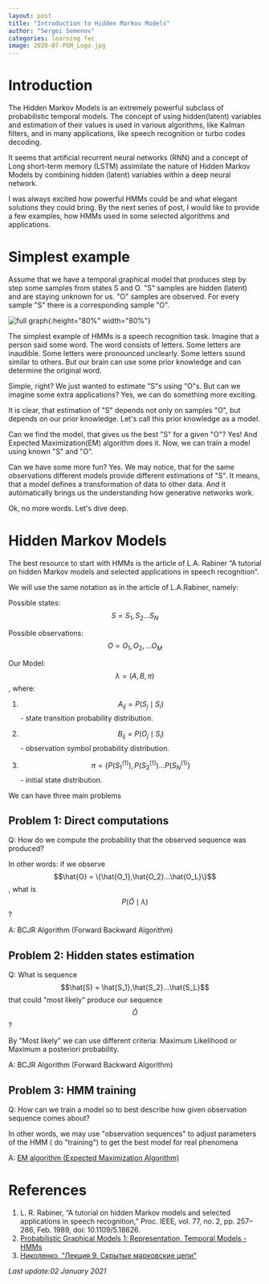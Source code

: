 ```yaml
---
layout: post
title: "Introduction to Hidden Markov Models"
author: "Sergei Semenov"
categories: learning fec
image: 2020-07-PGM_Logo.jpg
---
```


# Introduction

The Hidden Markov Models is an extremely powerful subclass of probabilistic temporal models. The concept of using hidden(latent) variables and estimation of their values is used in various algorithms, like Kalman filters, and in many applications, like speech recognition or turbo codes decoding.

It seems that artificial recurrent neural networks (RNN) and a concept of Long short-term memory (LSTM) assimilate the nature of Hidden Markov Models by combining hidden (latent) variables within a deep neural network.

I was always excited how powerful HMMs could be and what elegant solutions they could bring. By the next series of post, I would like to provide a few examples, how HMMs used in some selected algorithms and applications.

# Simplest example
Assume that we have a temporal graphical model that produces step by step some samples from states S and O.  "S" samples are hidden (latent) and are staying unknown for us. "O" samples are observed. For every sample "S" there is a corresponding sample "O". 

![full graph](https://simonrus.github.io/about/assets/img/2020-12_HMM_States.png "Graph"){:height="80%" width="80%"}

The simplest example of HMMs is a speech recognition task. Imagine that a person said some word. The word consists of letters.  Some letters are inaudible. Some letters were pronounced unclearly. Some letters sound similar to others. But our brain can use some prior knowledge and can determine the original word.

Simple, right? We just wanted to estimate "S"s using "O"s. But can we imagine some extra applications? Yes, we can do something more exciting. 

It is clear, that estimation of "S" depends not only on samples "O", but depends on our prior knowledge. Let's call this prior knowledge as a model. 

Can we find the model, that gives us the best "S" for a given "O"? Yes! And Expected Maximization(EM) algorithm does it.  Now, we can train a model using known "S" and "O". 

Can we have some more fun? Yes. We may notice, that for the same observations different models provide different estimations of "S". It means, that a model defines a transformation of data to other data. And it automatically brings us the understanding how generative networks work. 

Ok, no more words. Let's dive deep.

# Hidden Markov Models
The best resource to start with HMMs is the article of L.A. Rabiner “A tutorial on hidden Markov models and selected applications in speech recognition”. 

We will use the same notation as in the article of L.A.Rabiner, namely: 

Possible states: $$S = {S_1, S_2...S_N}$$

Possible observations: $$O = {O_1, O_2, ... O_M}$$

Our Model: $$\lambda = (A, B, \pi)$$, where:

1. $$A_{ij} = P(S_j \mid S_i)$$ - state transition probability distribution.

2. $$B_{ij} = P(O_j \mid S_i)$$ - observation symbol probability distribution.

3. $$\pi = \{P(S_1^{(1)}), P(S_2^{(1)}) ...  P(S_N^{(1)}\}$$ - initial state distribution.

We can have three main problems
## Problem 1: Direct computations
Q: How do we compute the probability that the observed sequence was produced?

In other words: if we observe $$\hat{O} = \{\hat{O_1},\hat{O_2}...\hat{O_L}\}$$, what is $$P(\hat{O} \mid \lambda)$$ ?

A: BCJR Algorithm (Forward Backward Algorithm)

## Problem 2: Hidden states estimation
Q: What is sequence $$\hat{S} = \hat{S_1},\hat{S_2}...\hat{S_L}$$ that could "most likely" produce our sequence $$\hat{O}$$?

By "Most likely" we can use different criteria: Maximum Likelihood or Maximum a posteriori probability.

A: BCJR Algorithm (Forward Backward Algorithm)

## Problem 3: HMM training
Q: How can we train a model so to best describe how given observation sequence comes about? 

In other words, we may use "observation sequences" to adjust parameters of the HMM ( do "training") to get the best model for real phenomena

A: [EM algorithm (Expected Maximization Algorithm)](https://simonrus.github.io/about/learning/PGM-ExpectedMaximization.html)

# References
1. L. R. Rabiner, “A tutorial on hidden Markov models and selected applications in speech recognition,” Proc. IEEE, vol. 77, no. 2, pp. 257–286, Feb. 1989, doi: 10.1109/5.18626.
2. [Probabilistic Graphical Models 1: Representation, Temporal Models - HMMs](https://www.coursera.org/lecture/probabilistic-graphical-models/temporal-models-hmms-goxoT)
3. [Николенко, "Лекция 9. Скрытые марковские цепи"](https://logic.pdmi.ras.ru/~sergey/oldsite/teaching/asr/notes-09-hmm.pdf)







*Last update:02 January 2021*
